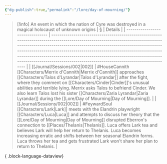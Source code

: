 ```yaml
---
{"dg-publish":true,"permalink":"/lore/day-of-mourning/"}
---
```


>[!info] An event in which the nation of Cyre was destroyed in a magical holocaust of unknown origins
| §                                | Details                                                                                                                                                                                                                                                                                                                                                                                                                             |
| -------------------------------- | ----------------------------------------------------------------------------------------------------------------------------------------------------------------------------------------------------------------------------------------------------------------------------------------------------------------------------------------------------------------------------------------------------------------------------------- |
| [[Journal/Sessions/002\|002]] | #HouseCannith [[Characters/Merrix d'Cannith\|Merrix d'Cannith]] approaches [[Characters/Talos d'Lyrandar\|Talos d'Lyrandar]] after the fight, where they comment on [[Characters/Cinder\|Cinder]]'s unusual abilities and terrible lying. Merrix asks Talos to befriend Cinder. We also learn Talos lost his sister [[Characters/Zaria Lyrandar\|Zaria Lyrandar]] during the [[Lore/Day of Mourning\|Day of Mourning]].                                                                                                                                           |
| [[Journal/Sessions/002\|002]] | #FeywardSoul [[Characters/Lark\|Lark]] meets with the Elandrin playwright [[Characters/Luca\|Luca]] and attempts to discuss her theory that the [[Lore/Day of Mourning\|Day of Mourning]] disrupted Eberron's connection to [[Places/Thelanis\|Thelanis]]. Luca offers Lark tea and believes Lark will help her return to Thelanis. Luca becomes increasing erratic and shifts between her seasonal Elandrin forms. Luca throws her tea and gets frustrated Lark won't share her plan to return to Thelanis. |

{ .block-language-dataview}
